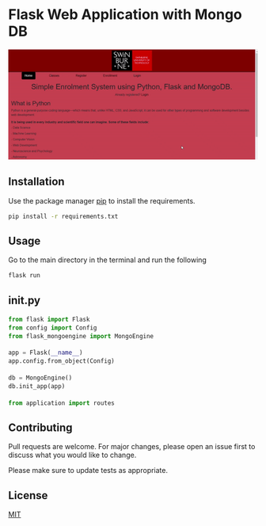 # Flask Web Application with Mongo DB

<p align="center">
  <img src="https://github.com/haxamxam/Flask_WebApplication_MongoDB/blob/main/flask_website.gif" width="600" alt="accessibility text">
</p>


## Installation

Use the package manager [pip](https://pip.pypa.io/en/stable/) to install the requirements.

```bash
pip install -r requirements.txt
```

## Usage

Go to the main directory in the terminal and run the following

```python
flask run
```

## __init.py__


```python
from flask import Flask
from config import Config
from flask_mongoengine import MongoEngine

app = Flask(__name__)
app.config.from_object(Config)

db = MongoEngine()
db.init_app(app)

from application import routes

```


## Contributing
Pull requests are welcome. For major changes, please open an issue first to discuss what you would like to change.

Please make sure to update tests as appropriate.

## License
[MIT](https://choosealicense.com/licenses/mit/)
